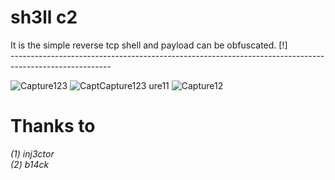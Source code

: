 <h1><b>sh3ll c2</b></h1>It is the simple reverse tcp shell and payload can be obfuscated. [!]<br>
-------------------------------------------------------------------------------------------------------


![Capture123](https://user-images.githubusercontent.com/113890278/190984709-96762f80-2fbd-4fd0-8cb8-ffb58cbf22ea.JPG)
![Capt![Capture123](https://user-images.githubusercontent.com/113890278/190983916-a96af21b-57fc-4748-af15-fc755fac723a.JPG)
ure11](https://user-images.githubusercontent.com/113890278/190983904-c2f90c49-006d-4fd0-8c0c-a9adac1b1bbf.JPG)
![Capture12](https://user-images.githubusercontent.com/113890278/190982780-b3a29de5-a1e0-4e4d-9d4b-337239e2fd7f.jpg)
<h1> Thanks to </h1>
<i>(1) inj3ctor <br>
   (2) b14ck</i>
